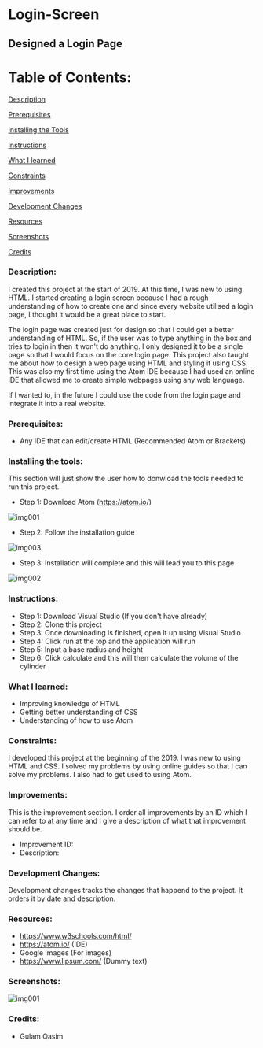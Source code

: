 # Login-Screen
## Designed a Login Page

# Table of Contents:

[Description](#Description)  
<a name="Description"/>

[Prerequisites](#Prerequisites)  
<a name="Prerequisites"/>

[Installing the Tools](#Installing_the_Tools)  
<a name="Installing_the_Tools"/>

[Instructions](#Instructions)  
<a name="Instructions"/>

[What I learned](#What_I_Learned)  
<a name="What_I_Learned"/>

[Constraints](#Constraints)  
<a name="Constraints"/>

[Improvements](#Improvements)  
<a name="Improvements"/>

[Development Changes](#Development_Changes)  
<a name="Development_Changes"/>

[Resources](#Resources)  
<a name="Resources"/>

[Screenshots](#Screenshots)
<a name="Screenshots"/>

[Credits](#Credits)  
<a name="Credits"/>

### Description:
I created this project at the start of 2019. At this time, I was new to using HTML. I started creating a login screen because I had a rough understanding of how to create one and since every website utilised a login page, I thought it would be a great place to start.

The login page was created just for design so that I could get a better understanding of HTML. So, if the user was to type anything in the box and tries to login in then it won't do anything. I only designed it to be a single page so that I would focus on the core login page. This project also taught me about how to design a web page using HTML and styling it using CSS. This was also my first time using the Atom IDE because I had used an online IDE that allowed me to create simple webpages using any web language.

If I wanted to, in the future I could use the code from the login page and integrate it into a real website.

### Prerequisites:
- Any IDE that can edit/create HTML (Recommended Atom or Brackets)

### Installing the tools:
This section will just show the user how to donwload the tools needed to run this project.

- Step 1: Download Atom (https://atom.io/)

![img001](https://user-images.githubusercontent.com/45819118/75434774-f5d3bb00-5949-11ea-89c7-9a4b4d282386.PNG)

- Step 2: Follow the installation guide

![img003](https://user-images.githubusercontent.com/45819118/75434777-f704e800-5949-11ea-84e3-4cdabd638af5.png)

- Step 3: Installation will complete and this will lead you to this page

![img002](https://user-images.githubusercontent.com/45819118/75434776-f66c5180-5949-11ea-8a30-e5e17ac2b000.PNG)

### Instructions:
- Step 1: Download Visual Studio (If you don't have already)
- Step 2: Clone this project
- Step 3: Once downloading is finished, open it up using Visual Studio
- Step 4: Click run at the top and the application will run
- Step 5: Input a base radius and height
- Step 6: Click calculate and this will then calculate the volume of the cylinder

### What I learned:
- Improving knowledge of HTML
- Getting better understanding of CSS
- Understanding of how to use Atom

### Constraints:
I developed this project at the beginning of the 2019. I was new to using HTML and CSS. I solved my problems by using online guides so that I can solve my problems. I also had to get used to using Atom.

### Improvements:
This is the improvement section. I order all improvements by an ID which I can refer to at any time and I give a description of what that improvement should be.

- Improvement ID:
- Description: 

### Development Changes:
Development changes tracks the changes that happend to the project. It orders it by date and description.

### Resources:
- https://www.w3schools.com/html/
- https://atom.io/ (IDE)
- Google Images (For images)
- https://www.lipsum.com/ (Dummy text)

### Screenshots:
![img001](https://user-images.githubusercontent.com/45819118/75435688-51527880-594b-11ea-8d9b-94d6e52f51d2.PNG)

### Credits:
- Gulam Qasim
